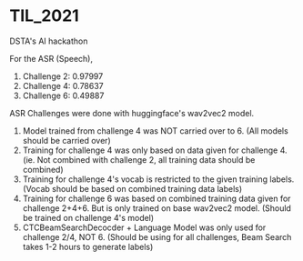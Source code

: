 # TIL_2021
DSTA's AI hackathon

For the ASR (Speech), 

1. Challenge 2: 0.97997 
2. Challenge 4: 0.78637 
3. Challenge 6: 0.49887

ASR Challenges were done with huggingface's wav2vec2 model.

1. Model trained from challenge 4 was NOT carried over to 6. (All models should be carried over) 
2. Training for challenge 4 was only based on data given for challenge 4. (ie. Not combined with challenge 2, all training data should be combined)
3. Training for challenge 4's vocab is restricted to the given training labels. (Vocab should be based on combined training data labels)
4. Training for challenge 6 was based on combined training data given for challenge 2+4+6. But is only trained on base wav2vec2 model. (Should be trained on challenge 4's model)
5. CTCBeamSearchDecocder + Language Model was only used for challenge 2/4, NOT 6. (Should be using for all challenges, Beam Search takes 1-2 hours to generate labels)
